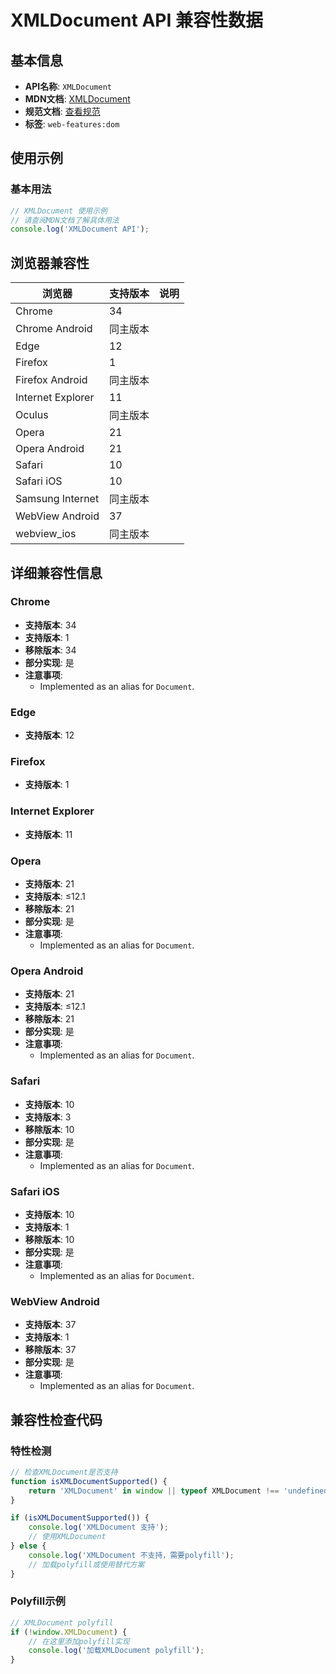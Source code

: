 # XMLDocument API 兼容性数据

## 基本信息

- **API名称**: `XMLDocument`
- **MDN文档**: [XMLDocument](https://developer.mozilla.org/docs/Web/API/XMLDocument)
- **规范文档**: [查看规范](https://dom.spec.whatwg.org/#xmldocument)
- **标签**: `web-features:dom`

## 使用示例

### 基本用法

```javascript
// XMLDocument 使用示例
// 请查阅MDN文档了解具体用法
console.log('XMLDocument API');
```

## 浏览器兼容性

| 浏览器 | 支持版本 | 说明 |
|--------|----------|------|
| Chrome | 34 |  |
| Chrome Android | 同主版本 |  |
| Edge | 12 |  |
| Firefox | 1 |  |
| Firefox Android | 同主版本 |  |
| Internet Explorer | 11 |  |
| Oculus | 同主版本 |  |
| Opera | 21 |  |
| Opera Android | 21 |  |
| Safari | 10 |  |
| Safari iOS | 10 |  |
| Samsung Internet | 同主版本 |  |
| WebView Android | 37 |  |
| webview_ios | 同主版本 |  |

## 详细兼容性信息

### Chrome

- **支持版本**: 34
- **支持版本**: 1
- **移除版本**: 34
- **部分实现**: 是
- **注意事项**:
  - Implemented as an alias for `Document`.

### Edge

- **支持版本**: 12

### Firefox

- **支持版本**: 1

### Internet Explorer

- **支持版本**: 11

### Opera

- **支持版本**: 21
- **支持版本**: ≤12.1
- **移除版本**: 21
- **部分实现**: 是
- **注意事项**:
  - Implemented as an alias for `Document`.

### Opera Android

- **支持版本**: 21
- **支持版本**: ≤12.1
- **移除版本**: 21
- **部分实现**: 是
- **注意事项**:
  - Implemented as an alias for `Document`.

### Safari

- **支持版本**: 10
- **支持版本**: 3
- **移除版本**: 10
- **部分实现**: 是
- **注意事项**:
  - Implemented as an alias for `Document`.

### Safari iOS

- **支持版本**: 10
- **支持版本**: 1
- **移除版本**: 10
- **部分实现**: 是
- **注意事项**:
  - Implemented as an alias for `Document`.

### WebView Android

- **支持版本**: 37
- **支持版本**: 1
- **移除版本**: 37
- **部分实现**: 是
- **注意事项**:
  - Implemented as an alias for `Document`.

## 兼容性检查代码

### 特性检测

```javascript
// 检查XMLDocument是否支持
function isXMLDocumentSupported() {
    return 'XMLDocument' in window || typeof XMLDocument !== 'undefined';
}

if (isXMLDocumentSupported()) {
    console.log('XMLDocument 支持');
    // 使用XMLDocument
} else {
    console.log('XMLDocument 不支持，需要polyfill');
    // 加载polyfill或使用替代方案
}
```

### Polyfill示例

```javascript
// XMLDocument polyfill
if (!window.XMLDocument) {
    // 在这里添加polyfill实现
    console.log('加载XMLDocument polyfill');
}
```

